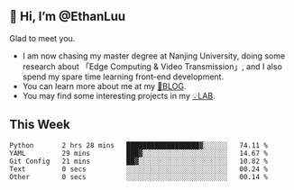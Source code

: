 ## 👋 Hi, I’m @EthanLuu

Glad to meet you.

- I am now chasing my master degree at Nanjing University, doing some research about 「Edge Computing & Video Transmission」, and I also spend my spare time learning front-end development.
- You can learn more about me at my [📝BLOG](https://blog.ethanloo.cn).
- You may find some interesting projects in my [💡LAB](https://lab.ethanloo.cn).

## This Week
<!--START_SECTION:waka-->

```text
Python       2 hrs 28 mins   ██████████████████▓░░░░░░   74.11 %
YAML         29 mins         ███▓░░░░░░░░░░░░░░░░░░░░░   14.67 %
Git Config   21 mins         ██▓░░░░░░░░░░░░░░░░░░░░░░   10.82 %
Text         0 secs          ░░░░░░░░░░░░░░░░░░░░░░░░░   00.24 %
Other        0 secs          ░░░░░░░░░░░░░░░░░░░░░░░░░   00.14 %
```

<!--END_SECTION:waka-->
